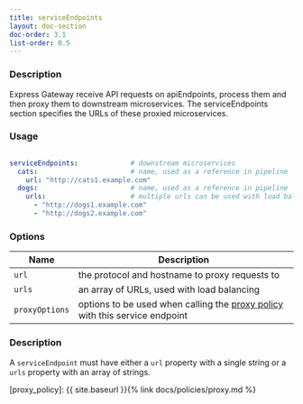 ```yaml
---
title: serviceEndpoints
layout: doc-section
doc-order: 3.1
list-order: 0.5
---
```


### Description

Express Gateway receive API requests on apiEndpoints, process them and then proxy them to downstream microservices. The serviceEndpoints section specifies the URLs of these proxied microservices.

### Usage

```yaml

serviceEndpoints:             # downstream microservices
  cats:                       # name, used as a reference in pipeline
    url: "http://cats1.example.com"
  dogs:                       # name, used as a reference in pipeline
    urls:                     # multiple urls can be used with load balancing
      - "http://dogs1.example.com"
      - "http://dogs2.example.com"
```

### Options

| Name           | Description                                                                                 |
|----------------|---------------------------------------------------------------------------------------------|
| `url`          | the protocol and hostname to proxy requests to                                              |
| `urls`         | an array of URLs, used with load balancing                                                  |
| `proxyOptions` | options to be used when calling the [proxy policy](proxy_policy) with this service endpoint |

### Description

A `serviceEndpoint` must have either a `url` property with a single string or a `urls` property with an array of strings.

[proxy_policy]: {{ site.baseurl }}{% link docs/policies/proxy.md %}
